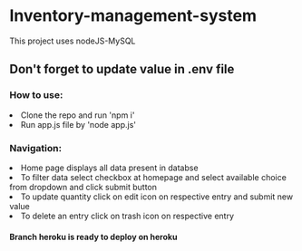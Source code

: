 # Inventory-management-system

This project uses nodeJS-MySQL

## Don't forget to update value in .env file

### How to use:<br>
<li>Clone the repo and run 'npm i'</li>
<li>Run app.js file by 'node app.js'</li>

### Navigation:
<li>Home page displays all data present in databse</li>
<li>To filter data select checkbox at homepage and select available choice from dropdown and click submit button</li>
<li>To update quantity click on edit icon on respective entry and submit new value</li>
<li>To delete an entry click on trash icon on respective entry</li>


#### Branch heroku is ready to deploy on heroku
